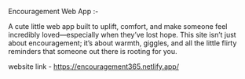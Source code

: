 Encouragement Web App :-

A cute little web app built to uplift, comfort, and make someone feel incredibly loved—especially when they’ve lost hope. This site isn’t just about encouragement; it’s about warmth, giggles, and all the little flirty reminders that someone out there is rooting for you.

 website link - https://encouragement365.netlify.app/
